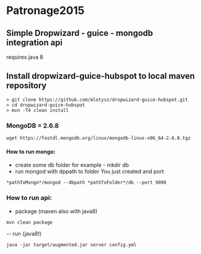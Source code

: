 Patronage2015
=============

## Simple Dropwizard - guice - mongodb integration api
requires java 8

## Install dropwizard-guice-hubspot to local maven repository

```
> git clone https://github.com/mlotysz/dropwizard-guice-hubspot.git
> cd dropwizard-guice-hubspot
> mvn -T4 clean install
```

### MongoDB = 2.6.8
```
wget https://fastdl.mongodb.org/linux/mongodb-linux-x86_64-2.6.8.tgz
```

#### How to run mongo:
- create some db folder for example - mkdir db
- run mongod with dppath to folder You just created and port
```
*pathToMongo*/mongod --dbpath *pathToFolder*/db --port 9090
```

### How to run api:
- package (maven also with java8)
```
mvn clean package
```
-- run (java8!)
```
java -jar target/augmented.jar server config.yml
```
